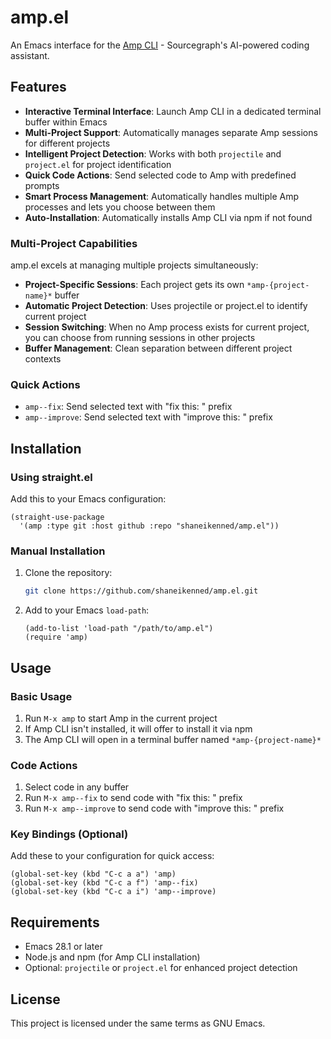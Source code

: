 # amp.el

An Emacs interface for the [Amp CLI](https://github.com/sourcegraph/amp) - Sourcegraph's AI-powered coding assistant.

## Features

- **Interactive Terminal Interface**: Launch Amp CLI in a dedicated terminal buffer within Emacs
- **Multi-Project Support**: Automatically manages separate Amp sessions for different projects
- **Intelligent Project Detection**: Works with both `projectile` and `project.el` for project identification
- **Quick Code Actions**: Send selected code to Amp with predefined prompts
- **Smart Process Management**: Automatically handles multiple Amp processes and lets you choose between them
- **Auto-Installation**: Automatically installs Amp CLI via npm if not found

### Multi-Project Capabilities

amp.el excels at managing multiple projects simultaneously:

- **Project-Specific Sessions**: Each project gets its own `*amp-{project-name}*` buffer
- **Automatic Project Detection**: Uses projectile or project.el to identify current project
- **Session Switching**: When no Amp process exists for current project, you can choose from running sessions in other projects
- **Buffer Management**: Clean separation between different project contexts

### Quick Actions

- `amp--fix`: Send selected text with "fix this: " prefix
- `amp--improve`: Send selected text with "improve this: " prefix

## Installation

### Using straight.el

Add this to your Emacs configuration:

```elisp
(straight-use-package 
  '(amp :type git :host github :repo "shaneikenned/amp.el"))
```

### Manual Installation

1. Clone the repository:
   ```bash
   git clone https://github.com/shaneikenned/amp.el.git
   ```

2. Add to your Emacs `load-path`:
   ```elisp
   (add-to-list 'load-path "/path/to/amp.el")
   (require 'amp)
   ```

## Usage

### Basic Usage

1. Run `M-x amp` to start Amp in the current project
2. If Amp CLI isn't installed, it will offer to install it via npm
3. The Amp CLI will open in a terminal buffer named `*amp-{project-name}*`

### Code Actions

1. Select code in any buffer
2. Run `M-x amp--fix` to send code with "fix this: " prefix
3. Run `M-x amp--improve` to send code with "improve this: " prefix

### Key Bindings (Optional)

Add these to your configuration for quick access:

```elisp
(global-set-key (kbd "C-c a a") 'amp)
(global-set-key (kbd "C-c a f") 'amp--fix)
(global-set-key (kbd "C-c a i") 'amp--improve)
```

## Requirements

- Emacs 28.1 or later
- Node.js and npm (for Amp CLI installation)
- Optional: `projectile` or `project.el` for enhanced project detection

## License

This project is licensed under the same terms as GNU Emacs.
